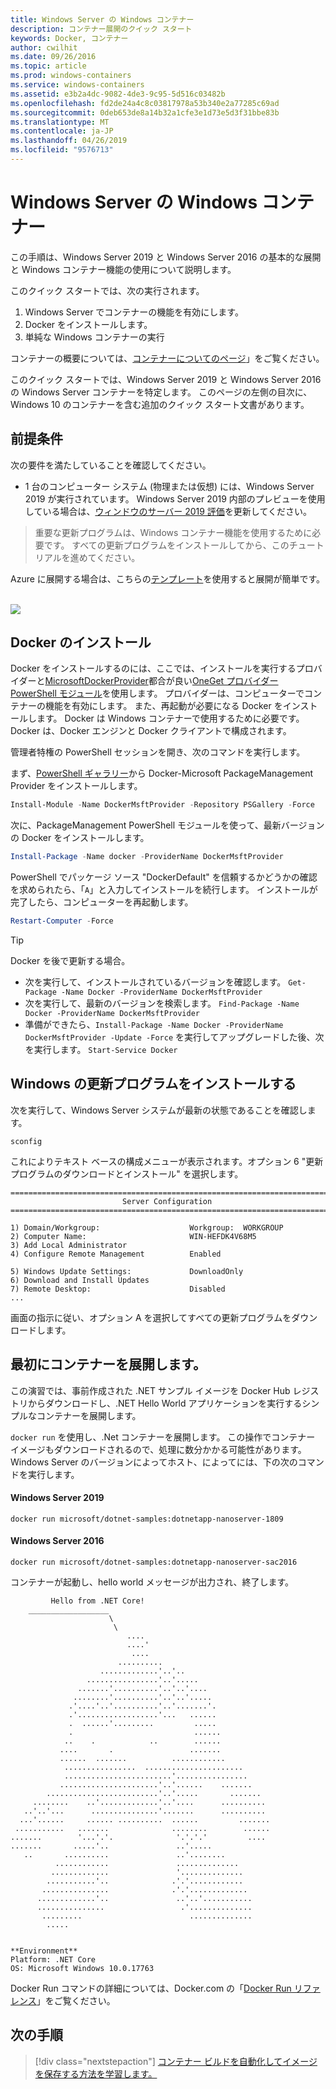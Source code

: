 ```yaml
---
title: Windows Server の Windows コンテナー
description: コンテナー展開のクイック スタート
keywords: Docker, コンテナー
author: cwilhit
ms.date: 09/26/2016
ms.topic: article
ms.prod: windows-containers
ms.service: windows-containers
ms.assetid: e3b2a4dc-9082-4de3-9c95-5d516c03482b
ms.openlocfilehash: fd2de24a4c8c03817978a53b340e2a77285c69ad
ms.sourcegitcommit: 0deb653de8a14b32a1cfe3e1d73e5d3f31bbe83b
ms.translationtype: MT
ms.contentlocale: ja-JP
ms.lasthandoff: 04/26/2019
ms.locfileid: "9576713"
---
```

# <a name="windows-containers-on-windows-server"></a>Windows Server の Windows コンテナー

この手順は、Windows Server 2019 と Windows Server 2016 の基本的な展開と Windows コンテナー機能の使用について説明します。

このクイック スタートでは、次の実行されます。

1. Windows Server でコンテナーの機能を有効にします。
2. Docker をインストールします。
3. 単純な Windows コンテナーの実行

コンテナーの概要については、[コンテナーについてのページ](../about/index.md)」をご覧ください。

このクイック スタートでは、Windows Server 2019 と Windows Server 2016 の Windows Server コンテナーを特定します。 このページの左側の目次に、Windows 10 のコンテナーを含む追加のクイック スタート文書があります。

## <a name="prerequisites"></a>前提条件

次の要件を満たしていることを確認してください。
- 1 台のコンピューター システム (物理または仮想) には、Windows Server 2019 が実行されています。 Windows Server 2019 内部のプレビューを使用している場合は、[ウィンドウのサーバー 2019 評価](https://www.microsoft.com/en-us/evalcenter/evaluate-windows-server-2019 )を更新してください。

> 重要な更新プログラムは、Windows コンテナー機能を使用するために必要です。 すべての更新プログラムをインストールしてから、このチュートリアルを進めてください。

Azure に展開する場合は、こちらの[テンプレート](https://github.com/Microsoft/Virtualization-Documentation/tree/master/windows-server-container-tools/containers-azure-template)を使用すると展開が簡単です。

<br/>
<a href="https://portal.azure.com/#create/Microsoft.Template/uri/https%3A%2F%2Fraw.githubusercontent.com%2FMicrosoft%2FVirtualization-Documentation%2Flive%2Fwindows-server-container-tools%2Fcontainers-azure-template%2Fazuredeploy.json" target="_blank">
    <img src="https://azuredeploy.net/deploybutton.png"/>
</a>


## <a name="install-docker"></a>Docker のインストール

Docker をインストールするのには、ここでは、インストールを実行するプロバイダーと[MicrosoftDockerProvider](https://github.com/OneGet/MicrosoftDockerProvider)都合が良い[OneGet プロバイダー PowerShell モジュール](https://github.com/oneget/oneget)を使用します。 プロバイダーは、コンピューターでコンテナーの機能を有効にします。 また、再起動が必要になる Docker をインストールします。 Docker は Windows コンテナーで使用するために必要です。 Docker は、Docker エンジンと Docker クライアントで構成されます。

管理者特権の PowerShell セッションを開き、次のコマンドを実行します。

まず、[PowerShell ギャラリー](https://www.powershellgallery.com/packages/DockerMsftProvider)から Docker-Microsoft PackageManagement Provider をインストールします。

```powershell
Install-Module -Name DockerMsftProvider -Repository PSGallery -Force
```

次に、PackageManagement PowerShell モジュールを使って、最新バージョンの Docker をインストールします。

```powershell
Install-Package -Name docker -ProviderName DockerMsftProvider
```

PowerShell でパッケージ ソース "DockerDefault" を信頼するかどうかの確認を求められたら、「`A`」と入力してインストールを続行します。 インストールが完了したら、コンピューターを再起動します。

```powershell
Restart-Computer -Force
```

> [!TIP]
> Docker を後で更新する場合。
>  - 次を実行して、インストールされているバージョンを確認します。 `Get-Package -Name Docker -ProviderName DockerMsftProvider`
>  - 次を実行して、最新のバージョンを検索します。 `Find-Package -Name Docker -ProviderName DockerMsftProvider`
>  - 準備ができたら、`Install-Package -Name Docker -ProviderName DockerMsftProvider -Update -Force` を実行してアップグレードした後、次を実行します。 `Start-Service Docker`

## <a name="install-windows-updates"></a>Windows の更新プログラムをインストールする

次を実行して、Windows Server システムが最新の状態であることを確認します。

```console
sconfig
```

これによりテキスト ベースの構成メニューが表示されます。オプション 6 "更新プログラムのダウンロードとインストール" を選択します。

```console
===============================================================================
                         Server Configuration
===============================================================================

1) Domain/Workgroup:                    Workgroup:  WORKGROUP
2) Computer Name:                       WIN-HEFDK4V68M5
3) Add Local Administrator
4) Configure Remote Management          Enabled

5) Windows Update Settings:             DownloadOnly
6) Download and Install Updates
7) Remote Desktop:                      Disabled
...
```

画面の指示に従い、オプション A を選択してすべての更新プログラムをダウンロードします。

## <a name="deploy-your-first-container"></a>最初にコンテナーを展開します。

この演習では、事前作成された .NET サンプル イメージを Docker Hub レジストリからダウンロードし、.NET Hello World アプリケーションを実行するシンプルなコンテナーを展開します。  

`docker run` を使用し、.Net コンテナーを展開します。 この操作でコンテナー イメージもダウンロードされるので、処理に数分かかる可能性があります。 Windows Server のバージョンによってホスト、によってには、下の次のコマンドを実行します。

#### <a name="windows-server-2019"></a>Windows Server 2019

```console
docker run microsoft/dotnet-samples:dotnetapp-nanoserver-1809
```

#### <a name="windows-server-2016"></a>Windows Server 2016

```console
docker run microsoft/dotnet-samples:dotnetapp-nanoserver-sac2016
```

コンテナーが起動し、hello world メッセージが出力され、終了します。

```console
         Hello from .NET Core!
    __________________
                      \
                       \
                          ....
                          ....'
                           ....
                        ..........
                    .............'..'..
                 ................'..'.....
               .......'..........'..'..'....
              ........'..........'..'..'.....
             .'....'..'..........'..'.......'.
             .'..................'...   ......
             .  ......'.........         .....
             .                           ......
            ..    .            ..        ......
           ....       .                 .......
           ......  .......          ............
            ................  ......................
            ........................'................
           ......................'..'......    .......
        .........................'..'.....       .......
     ........    ..'.............'..'....      ..........
   ..'..'...      ...............'.......      ..........
  ...'......     ...... ..........  ......         .......
 ...........   .......              ........        ......
.......        '...'.'.              '.'.'.'         ....
.......       .....'..               ..'.....
   ..       ..........               ..'........
          ............               ..............
         .............               '..............
        ...........'..              .'.'............
       ...............              .'.'.............
      .............'..               ..'..'...........
      ...............                 .'..............
       .........                        ..............
        .....


**Environment**
Platform: .NET Core
OS: Microsoft Windows 10.0.17763
```

Docker Run コマンドの詳細については、Docker.com の「[Docker Run リファレンス]( https://docs.docker.com/engine/reference/run/)」をご覧ください。

## <a name="next-steps"></a>次の手順

> [!div class="nextstepaction"]
> [コンテナー ビルドを自動化してイメージを保存する方法を学習します。](./quick-start-images.md)
